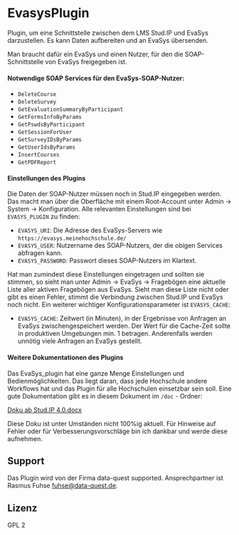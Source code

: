 EvasysPlugin
============

Plugin, um eine Schnittstelle zwischen dem LMS Stud.IP und EvaSys darzustellen. Es kann Daten aufbereiten und an EvaSys übersenden.

Man braucht dafür ein EvaSys und einen Nutzer, für den die SOAP-Schnittstelle von EvaSys freigegeben ist.

#### Notwendige SOAP Services für den EvaSys-SOAP-Nutzer:

* `DeleteCourse`
* `DeleteSurvey`
* `GetEvaluationSummaryByParticipant`
* `GetFormsInfoByParams`
* `GetPswdsByParticipant`
* `GetSessionForUser`
* `GetSurveyIDsByParams`
* `GetUserIdsByParams`
* `InsertCourses`
* `GetPDFReport`

#### Einstellungen des Plugins

Die Daten der SOAP-Nutzer müssen noch in Stud.IP eingegeben werden. Das macht man über die Oberfläche mit einem Root-Account unter Admin -> System -> Konfiguration. Alle relevanten Einstellungen sind bei `EVASYS_PLUGIN` zu finden:

* `EVASYS_URI`: Die Adresse des EvaSys-Servers wie `https://evasys.meinehochschule.de/` 
* `EVASYS_USER`: Nutzername des SOAP-Nutzers, der die obigen Services abfragen kann.
* `EVASYS_PASSWORD`: Passwort dieses SOAP-Nutzers im Klartext.

Hat man zumindest diese Einstellungen eingetragen und sollten sie stimmen, so sieht man unter Admin -> EvaSys -> Fragebögen eine aktuelle Liste aller aktiven Fragebögen aus EvaSys. Sieht man diese Liste nicht oder gibt es einen Fehler, stimmt die Verbindung zwischen Stud.IP und EvaSys noch nicht.
Ein weiterer wichtiger Konfigurationsparameter ist `EVASYS_CACHE`:
* `EVASYS_CACHE`: Zeitwert (in Minuten), in der Ergebnisse von Anfragen an EvaSys zwischengespeichert werden.
Der Wert für die Cache-Zeit sollte in produktiven Umgebungen min. 1 betragen. Anderenfalls werden unnötig viele Anfragen an EvaSys gestellt.

#### Weitere Dokumentationen des Plugins

Das EvaSys_plugin hat eine ganze Menge Einstellungen und Bedienmöglichkeiten. Das liegt daran, dass jede Hochschule andere Workflows hat und das Plugin für alle Hochschulen einsetzbar sein soll. Eine gute Dokumentation gibt es in diesem Dokument im `/doc` - Ordner:

[Doku ab Stud.IP 4.0.docx](https://github.com/data-quest/EvasysPlugin/raw/master/doc/Doku%20ab%20Stud.IP%204.0.docx)

Diese Doku ist unter Umständen nicht 100%ig aktuell. Für Hinweise auf Fehler oder für Verbesserungsvorschläge bin ich dankbar und werde diese aufnehmen.

## Support

Das Plugin wird von der Firma data-quest supported. Ansprechpartner ist Rasmus Fuhse <fuhse@data-quest.de>. 

## Lizenz

GPL 2
